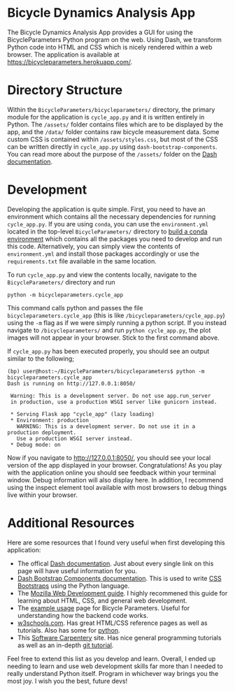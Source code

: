 # Bicycle Dynamics Analysis App

The Bicycle Dynamics Analysis App provides a GUI for using the BicycleParameters Python program on the web. Using Dash, we transform Python code into HTML and CSS which is nicely rendered within a web browser. The application is available at https://bicycleparameters.herokuapp.com/.


# Directory Structure

Within the `BicycleParameters/bicycleparameters/` directory, the primary module for the application is `cycle_app.py` and it is written entirely in Python. The `/assets/` folder contains files which are to be displayed by the app, and the `/data/` folder contains raw bicycle measurement data. Some custom CSS is contained within `/assets/styles.css`, but most of the CSS can be written directly in `cycle_app.py` using `dash-bootstrap-components`. You can read more about the purpose of the `/assets/` folder on the [Dash documentation](https://dash.plotly.com/external-resources). 

# Development

Developing the application is quite simple. First, you need to have an environment which contains all the necessary dependencies for running `cycle_app.py`. If you are using `conda`, you can use the `environment.yml` located in the top-level `BicycleParameters/` directory to [build a conda environment](https://docs.conda.io/projects/conda/en/latest/user-guide/tasks/manage-environments.html#creating-an-environment-from-an-environment-yml-file) which contains all the packages you need to develop and run this code. Alternatively, you can simply view the contents of `environment.yml` and install those packages accordingly or use the `requirements.txt` file available in the same location.

To run `cycle_app.py` and view the contents locally, navigate to the `BicycleParameters/` directory and run
```
python -m bicycleparameters.cycle_app
```
This command calls python and passes the file `bicycleparameters.cycle_app` (this is like `/bicycleparameters/cycle_app.py`) using the `-m` flag as if we were simply running a python script. If you instead navigate to `/bicycleparameters/` and run `python cycle_app.py`, the plot images will not appear in your browser. Stick to the first command above.

If `cycle_app.py` has been executed properly, you should see an output similar to the following;
```
(bp) user@host:~/BicycleParameters/bicycleparameters$ python -m bicycleparameters.cycle_app
Dash is running on http://127.0.0.1:8050/

 Warning: This is a development server. Do not use app.run_server
 in production, use a production WSGI server like gunicorn instead.

 * Serving Flask app "cycle_app" (lazy loading)
 * Environment: production
   WARNING: This is a development server. Do not use it in a production deployment.
   Use a production WSGI server instead.
 * Debug mode: on
```
Now if you navigate to http://127.0.0.1:8050/, you should see your local version of the app displayed in your browser. Congratulations! As you play with the application online you should see feedback within your terminal window. Debug information will also display here. In addition, I recommend using the inspect element tool available with most browsers to debug things live within your browser. 

# Additional Resources

Here are some resources that I found very useful when first developing this application:

 - The offical [Dash documentation](https://dash.plotly.com/). Just about every single link on this page will have useful information for you.
 - [Dash Bootstrap Components documentation](https://dash-bootstrap-components.opensource.faculty.ai/docs/components/). This is used to write [CSS Bootstraps](https://getbootstrap.com/docs/3.3/css/) using the Python language.
 - The [Mozilla Web Development guide](https://developer.mozilla.org/en-US/docs/Learn). I highly recommened this guide for learning about HTML, CSS, and general web development.
 - The [example usage](https://pythonhosted.org/BicycleParameters/examples.html) page for Bicycle Parameters. Useful for understanding how the backend code works. 
 - [w3schools.com](https://www.w3schools.com/). Has great HTML/CSS reference pages as well as tutorials. Also has some for [python](https://www.w3schools.com/python/default.asp).
 - This [Software Carpentery](https://carpentries.github.io/workshop-template/) site. Has nice general programming tutorials as well as an in-depth [git tutorial](https://swcarpentry.github.io/git-novice/reference).

 Feel free to extend this list as you develop and learn. Overall, I ended up needing to learn and use web development skills far more than I needed to really understand Python itself. Program in whichever way brings you the most joy. I wish you the best, future devs!
